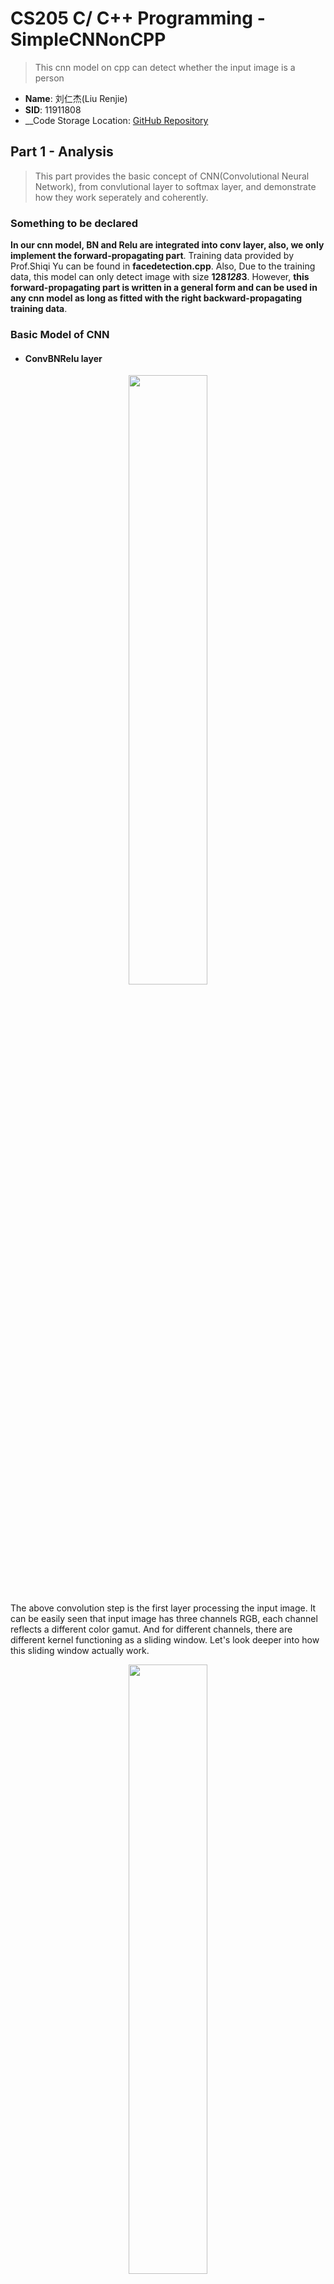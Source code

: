 # CS205 C/ C++ Programming - SimpleCNNonCPP

> This cnn model on cpp can detect whether the input image is a person

* __Name__: 刘仁杰(Liu Renjie)
* __SID__: 11911808
* __Code Storage Location: [GitHub Repository](https://github.com/Liu-rj/SimpleCNNonCPP)

## Part 1 - Analysis

> This part provides the basic concept of CNN(Convolutional Neural Network), from convlutional layer to softmax layer, and demonstrate how they work seperately and coherently.

### Something to be declared

__In our cnn model, BN and Relu are integrated into conv layer, also, we only implement the forward-propagating part__. Training data provided by Prof.Shiqi Yu can be found in __facedetection.cpp__. Also, Due to the training data, this model can only detect image with size __128*128*3__. However, __this forward-propagating part is written in a general form and can be used in any cnn model as long as fitted with the right backward-propagating training data__.

### Basic Model of CNN

* #### ConvBNRelu layer

<div align="center">
	<img src="./facedetection/pics/convo.png" width="50%">
</div>

The above convolution step is the first layer processing the input image. It can be easily seen that input image has three channels RGB, each channel reflects a different color gamut. And for different channels, there are different kernel functioning as a sliding window. Let's look deeper into how this sliding window actually work.

<div align="center">
	<img src="./facedetection/pics/kernel.gif" width="50%">
</div>

In this example, kernel size is 3*3, scanning from the __upper left corner__ down to the __lower right corner__.
In every sliding window, elements in the kernel __multiplies__ with coressponding elements of input image matrix, multiplication result plus a __bias__ value gets one element of convolutional output image matrix in the coressponding image.

##### Notice that before really doing the convolution, we need to handle with two constrains. One is __padding__, the other is __stride__.

* padding: pad several laps of zero to original input image.

<div align="center">
	<img src="./facedetection/pics/PAD.png" width="50%">
</div>

But why we should do padding?

> 1. The matrix after convolution gets smaller and smaller (if the convolution layer is 100 layers, each layer shrinks, and the final image will be very small)
> 2. The input matrix edge pixel is computed only once, while the middle pixel (red shadow) is convolved many times, which means that the corner information of the image is lost.

**Through padding, we can solve the size shrinking problem and also Convolution check edge information is processed more than once, therefore the edge information is more fully extracted.**

* stride: the length we slide while processing convolution.

<div align="center">
	<img src="./facedetection/pics/stride.gif" width="50%">
</div>

> for example: if the stride is 2, every sliding we move two grid to the next convolution field. so the output size will certainly shrink by 2.

__Until now, we can find a general term formula for the output size of Convolution Layer. It can be discribed as__

$$
\left\{\begin{array}{l}
\text {height}_{\text {out}}=\left(\text {height}_{\text {in}}-\text {height}_{\text {kernel}}+2 * \text {padding}\right) / \text {stride}+1 \\
\text {width}_{\text {out}}=\left(\text {width}_{\text {in}}-\text {width}_{\text {kernel}}+2 * \text {padding}\right) / \text {stride}+1
\end{array}\right. \tag{1}
$$

Moreover, every kernel outputs a 2D plane of matrix, which means that the number of kernel determines the output channels after __ConvBNRelu Layer__.
And the __Relu__ step is just to erase negative value and set it to zero.

It's worth noticing that there are many ways to optimize convolution step, such as __im2col + GEMM__, __FFT(Fast Fourier Transforms)__ and __Winograd__. More details will be mentioned below.

* #### MaxPool Layer

<div align="center">
	<img src="./facedetection/pics/maxpool.png" width="30%">
</div>

In this step here we will just do the max pool, and the fliter size is constrained to 2*2.

Why we do maxpool?

> * reduce model size and so increase computing speed.
> *  further extract model information, strengthen the robustness of the extracted feature.

The above formula$(1)$ can also discribe output model feature of MaxPool Layer.

* #### Flatten Layer

The aim of Flatten Layer is flattening the 2D or 3D model to one dimension which has continous memory access. Since we already store our original input image in __one dimensional array__, so in this step, there is nothing left for us to do.

* #### Full Connect Layer

<div align="center">
	<img src="./facedetection/pics/fc.png" width="50%">
</div>

After Flatten Layer, we got a one-dimensional vector of feature. In Full Connect Layer, we do multiplication to this vector with our training data, reduce its dimension and send the result to SoftMax Layer to get the confidence score of each type.

The FC operation can be discribed by the following formula:

$$
Output=weight*input+bias \tag{2}
$$

* #### SoftMax Layer

In the nearly-end layer of CNN, "soft" operation will be implemented to the input feature.

Let's first see how "soft" works through inner formula:

$$
\begin{array}{l}
for \ x \in \mathbb{R}^{n} \quad
p_{i}=\frac{e^{x_{i}}}{\sum_{j=1}^{n} e^{x_{j}}} \quad p=\left(\begin{array}{c}
p_{1} \\
\vdots \\
p_{n}
\end{array}\right)
\end{array}
\tag{3}
$$

In this cnn model, $n=2$, means that we will get 2 output ranging from 0~1, representing probability of each type. Here $p_{1}$ represents for the confidence score of person while $p_{2}$ stands for the background.

## Part 2 - Implementation - Brutal Force

> This part provide the basic implementation of cnn.
> __Continous cache is considered in all steps in this Brutal Force model, although it's called "brutal", it's much faster than a real brutal force cnn because of continious memory access!__

* ### Before CNN

Before the first ConvBNReLU layer, we need to get the image information for our cnn model, here we use opencv to convert the input 3-channel-image to a 2D array ranging from 0~255 BGR through following operation:

```c++
Mat m = imread("./pics/face.jpg");
Mat image;
m.convertTo(image, CV_32FC3);
```

Than we convert this 2D BGR array into a 1D-RGB-float-array ranging from 0~1 through function "convertRGB" wich can be found in __facedetetion\facedetection.cpp__.

And we call this function surrounding with a try catch to prevent unexpected shutdown:

```c++
try
{
	img = convertRGB(image);
}
catch (const char* e)
{
	cout << e << endl;
}
```

Moreover, we will use a clock for timing:

```c++
auto start = std::chrono::steady_clock::now();
try
{
	result = cnn(img, m.rows, m.cols, m.channels());
}
catch (const char* e)
{
	cout << e << endl;
	exit(0);
}
auto end = std::chrono::steady_clock::now();
```

* ### ConvBNReLU Layer

#### first we do the padding

Implementation of padding can be found in __facedetection\facedetection.cpp__.

```c++
float* convertRGB(Mat img);
```

Rather than regurgitating, detailed explanation of padding operation has been mentioned above.

#### How we do conv in brutal force

Through it's the brutal force, to make a general general model, here we learn from __im2col algorithm__ to implement conv by __vector dot product__ form rather than __matrix multiplication__, further optimization by matrix multiplication will be discussed later.

```c++
// im2col algorithm flatten by plane RRRGGGBBB
float* im2col_plane(float* newimg, int newrows, int newcols, int convrows, int convcols, int channels, int kernel_size, int stride)
{
	int newsize = newrows * newcols;
	float* result = new float[kernel_size * kernel_size * convrows * convcols * channels];
	int index = -1;
	for (int g = 0; g < channels; g++) // RGB
	{
		int position = g * newsize - 1; // initial position
		for (int i = 0; i < convrows; i++)
		{
			for (int j = 0; j < convcols; j++)
			{
				int colp = position + j * stride;
				for (int k = 0; k < kernel_size; k++) // rows
				{
					int kp = colp + k * newcols; // column position
					for (int l = 0; l < kernel_size; l++) // cols
					{
						result[++index] = newimg[++kp];
					}
				}
			}
			position += newcols * stride; // rows position
		}
	}
	return result;
}
```

Notice that we flatten the image plane by plane, that is to say, when one in_channel of the kernel is sliding on one channel of our input image, output what's in this sliding window in line until one channel is completely scanned. Thus, output 1D array should be in RRRGGGBBB form. This is also why we do vector dot product rather than matrix multiplication.

__Our main optimization will also be in conv layer__.

The first version of ConvBNRelu is shown as following:

```c++
// convolution & BN & Relu
float* ConvBNReLU(float* img, int rows, int cols, int channels, conv_param& cp)
{
	int convrows = (rows - cp.kernel_size + 2 * cp.pad) / cp.stride + 1; // rows after convolution
	int convcols = (cols - cp.kernel_size + 2 * cp.pad) / cp.stride + 1; // columns after convolution
	int kerneltimes = convrows * convcols;
	int kernelsize = cp.kernel_size * cp.kernel_size;
	float* newimg = paddling(img, rows + 2 * cp.pad, cols + 2 * cp.pad, channels, cp.pad);
	float* imgcol = im2col_plane(newimg, rows + 2 * cp.pad, cols + 2 * cp.pad, convrows, convcols, channels, cp.kernel_size, cp.stride);
	delete[] newimg;
	float* conv = new float[kerneltimes * cp.out_channels] {}; // size after convolution 64 * 64 * 16
	int key = -1, index = -1, kernelindex = 0;
	
	for (int i = 0; i < cp.out_channels; i++)
	{
		for (int j = 0; j < cp.in_channels; j++)
		{
			for (int k = 0; k < kerneltimes; k++)
			{
				++index;
				for (int l = 0; l < kernelsize; l++)
				{
					conv[index] += imgcol[++key] * cp.p_weight[kernelindex + l];
				}
			}

			index -= kerneltimes;

			if (j == cp.in_channels - 1)
			{
				for (int k = 0; k < kerneltimes; k++)
				{
					conv[++index] += cp.p_bias[kernelindex / (kernelsize * cp.in_channels)];

					// Rectified Linear Unit
					if (conv[index] < 0)
					{
						conv[index] = 0;
					}
				}
			}
			kernelindex += kernelsize;
		}
		key = -1;
	}
	delete[] imgcol;
	return conv;
}
```

* ### MaxPool Layer

Implementation of MaxPool can be found in __facedetection\facedetection.cpp__.

```c++
float* MaxPooling(float* img, int convrows, int convcols, int channels);
```

* ### FullConnect Layer

Implementation of FullConnect can be found in __facedetection\facedetection.cpp__.

```c++
float* FullConnect(float* img, int rows, int cols, int channels, fc_param& fc);
```

* ### SoftMax Layer

Implementation of SoftMax can be found in __facedetection\facedetection.cpp__.

```c++
void SoftMax(float* fcl, int size);
```

* ### a integrated function provide for user input

In this function, any exception thrown by bottom implementation will be thrown to external user main function.

Implementation of __cnn__ can be found in __facedetection\facedetection.cpp__.

```c++
float* cnn(float* img, int rows, int cols, int channels);
```

* ### How we call this CNN?

Very simple! Just a 1D float array is needed to receive the data after a complete cnn! If any error occurs, it will also be caught for reminding!

```c++
try
{
	result = cnn(img, m.rows, m.cols, m.channels());
}
catch (const char* e)
{
	cout << e << endl;
	exit(0);
}
```

* ### Accuracy and efficiency Test

![face](./facedetection/pics/facetest.png)

![bg](./facedetection/pics/bgtest.png)

Can be seen from the pics above, our cnn result meets our expetation.

Here we test each picture in the same configuration and get their average of __55ms per pic__.

## Optimization

> There are many subtle and effecient optimization algorithms for accelerating cnn especially convolution and fullconnect layer including __im2col + GEMM(Image to Column + GEneral Matrix Mutiplication), FFT(Fast Fourier Transforms) and winograd(fast convolution)__. However, due to time limit, there are not enough time for us to try every algorithm, here we will just talk about im2col + GEMM __on the basis of our work in midterm project__.

* ### The idea of im2col + GEMM

The idea of im2col is to flatten our multichannel image into a 1D array by columns. Every row have one sliding window in every channel.

So the size of feature matrix flattened from original input image can be discribed as:

$$
\left\{\begin{array}{l}
\text {rows}=\text {height}_{\text {out}} * \text {width}_{\text {out}} \\
\text {columns}=\text {kernelsize}*\text {kernelsize}* \text {channels}
\end{array}\right. \tag{4}
$$

In the above formula, $\text {height}_{\text {out}}$ and $\text {width}_{\text {out}}$ can be found in $(1)$, $kernelsize$ represents for the side length of kernel, $channels$ represents for the channels of input array.

Following will further demonstrate on how im2col works:

<div align="center">
	<img src="./facedetection/pics/im2col.jpg" width="50%">
</div>


Then we just need to do GEMM between feature matrix and filter matrix. __Notice that before doing matrix multiplication, we need to transpose filter matrix since it's originally stored by plane rather than by channel__.

__Also, after GEMM, the output marix is store by out_channel of fliter matrix ranther than plane by plane. That is to say, we also need to do a transpose to output matrix.

My source code of implementing im2col + GEMM is atteched below:

* im2col:

```c++
// im2col algorithm flatten by channel RGBRGBRGB
float* im2col_channel(float* newimg, int newrows, int newcols, int convrows, int convcols, int channels, int kernel_size, int stride)
{
	int newsize = newrows * newcols;
	float* result = new float[kernel_size * kernel_size * convrows * convcols * channels];
	int index = -1, position = -1;
	for (int i = 0; i < convrows; i++)
	{
		for (int j = 0; j < convcols; j++)
		{
			int colp = position + j * stride; // column initial position
			for (int g = 0; g < channels; g++)
			{
				int kp = colp + g * newsize;
				for (int k = 0; k < kernel_size; k++) // rows
				{
					for (int l = 0; l < kernel_size; l++) // cols
					{
						result[++index] = newimg[++kp];
					}
					kp += newcols - kernel_size; // column position
				}
			}
		}
		position += newcols * stride; // rows position
	}
	return result;
}
```

* conv:

```c++
// convolution & BN & Relu
float* ConvBNReLU_gemm(float* img, int rows, int cols, int channels, conv_param& cp)
{
	...
	float* imgcol = im2col_channel(newimg, rows + 2 * cp.pad, cols + 2 * cp.pad, convrows, convcols, channels, cp.kernel_size, cp.stride);
	delete[] newimg;
	float* convtemp = new float[kerneltimes * cp.out_channels]{}; // size after convolution 64 * 64 * 16
	float* conv = new float[kerneltimes * cp.out_channels]{};
	float* rvkernel = new float[kernelsize * cp.out_channels * cp.in_channels]; // transposition of kernel

	transpose(rvkernel, cp.p_weight, cp.out_channels, kernelsize * cp.in_channels);
	m_product_row(convtemp, imgcol, rvkernel, kerneltimes, channels * kernelsize, cp.out_channels);
	//cblas_sgemm(CblasRowMajor, CblasNoTrans, CblasNoTrans, kerneltimes, cp.out_channels, channels * kernelsize, 1, imgcol, channels * kernelsize, rvkernel, cp.out_channels, 0, convtemp, cp.out_channels);
	
	transpose(conv, convtemp, kerneltimes, cp.out_channels);

	// Relu
	int index = -1;
	for (int i = 0; i < cp.out_channels; ++i)
	{
		for (int j = 0; j < kerneltimes; ++j)
		{
			conv[++index] += cp.p_bias[i];
			if (conv[index] < 0)
			{
				conv[index] = 0;
			}
		}
	}

	delete[] imgcol;
	delete[] rvkernel;
	delete[] convtemp;
	return conv;
}
```

* a simple gemm computing by row(__continuous ache, simple but efficient!__):

```c++
void m_product_row(float* c, const float* a, const float* b, int row1, int column1, int column2) {
    int apos = 0;
    int bpos;
    int cpos = 0;
    for (int i = 0; i < row1; ++i) {
        bpos = 0;
        for (int j = 0; j < column1; ++j) {
            for (int k = 0; k < column2; ++k) {
                c[cpos++] += a[apos] * b[bpos++];
            }
            apos++;
            cpos -= column2;
        }
        cpos += column2;
    }
}
```

* Also, my transpose funtion:

```c++
void transpose(float* b, const float* a, int row, int column)
{
    int apos;
    int bpos = -1;
    int num = 0;
    for (int i = 0; i < column; i++)
    {
        apos = i;
        for (int j = 0; j < row; j++)
        {
            b[++bpos] = a[apos];
            apos += column;
        }
    }
}
```

#### Test with first version of im2col + GEMM

![face](./facedetection/pics/facetestgemm.png)

![bg](./facedetection/pics/bgtestgemm.png)

Can be seen from the pics above, our cnn result meets our expetation.

Here we test each picture in the same configuration and get their average of __28ms per pic__. Efficiency nearly __doubled__!

__Since GEMM optimization has been implemented in midterm project, so here we are not going deep, we will just use OpenBLAS to get the best efficiency__.

* ### Test with OpenBLAS

```c++
cblas_sgemm(CblasRowMajor, CblasNoTrans, CblasNoTrans, kerneltimes, cp.out_channels, channels * kernelsize, 1, imgcol, channels * kernelsize, rvkernel, cp.out_channels, 0, convtemp, cp.out_channels);
```

![face](./facedetection/pics/facetestopenblas.png)

![bg](./facedetection/pics/bgtestopenblas.png)

Can be seen from the pics above, our cnn result meets our expetation.

Here we test each picture in the same configuration and get their average of __7ms per pic__. Speed up by nearly __eight times__ than original brutal force!

* ### Conclusion

There are many other remarkable algorithm for speeding up cnn such as FFT and Winograd, but due to time limit, we are not going to talk about them now, maybe later in my spare time I will continue to add some.

## Conclusions

> If you are insterested in my work, fork me!

In this project we implement a simple cnn by cpp, made some optimization, and test them on efficiency.

|  method   | time cost |
|  :----:  | :----:  |
| brutal_force  | 55 ms |
| im2col + simplegemm  | 27 ms |
| im2col + OpenBLAS  | 7 ms |

The above is the all of this report. Although this is just an assignment, it will continue to be expanded and optimized in the future, hoping to become a gradually mature cnn model.
__Thanks for watching!__